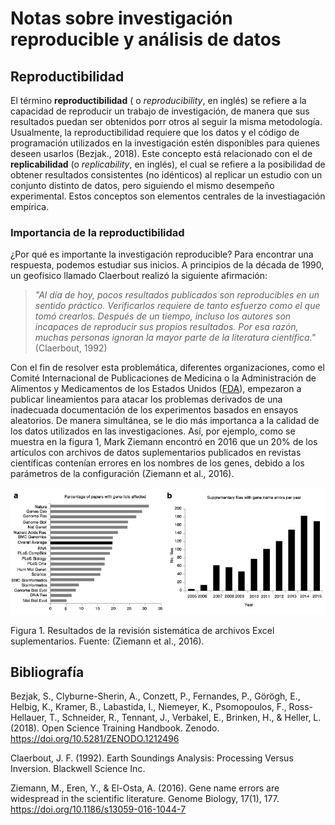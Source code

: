 
# **Notas sobre investigación reproducible y análisis de datos** #
## **Reproductibilidad** ##
El término **reproductibilidad** ( o *reproducibility*, en inglés) se refiere a la capacidad de reproducir un trabajo de investigación, de manera que sus resultados
puedan ser obtenidos porr otros al seguir la misma metodología.
Usualmente, la reproductibilidad requiere que los datos y el código de programación utilizados en la investigación estén disponibles para quienes deseen usarlos (Bezjak., 2018). Este concepto está relacionado con el de **replicabilidad** (o *replicability*, en inglés), el cual se refiere a la posibilidad de obtener resultados consistentes (no idénticos) al replicar un estudio con un conjunto distinto de datos, pero siguiendo el mismo desempeño experimental. Estos conceptos son elementos centrales de la investiagación empírica.
### Importancia de la reproductibilidad ###
¿Por qué es importante la investigación reproducible? Para encontrar una respuesta, podemos estudiar sus inicios. A principios de la década de 1990, un geofísico llamado Claerbout realizó la siguiente afirmación:
> *"Al día de hoy, pocos resultados publicados son reproducibles en un sentido práctico. Verificarlos requiere de tanto esfuerzo como el que tomó crearlos. Después de un tiempo, incluso los autores son incapaces de reproducir sus propios resultados. Por esa razón, muchas personas ignoran la mayor parte de la literatura científica."* (Claerbout, 1992)

Con el fin de resolver esta problemática, diferentes organizaciones, como el Comité Internacional de Publicaciones de Medicina o la Administración de Alimentos y Medicamentos de los Estados Unidos ([FDA](https://www.fda.gov/)), empezaron a publicar lineamientos para atacar los problemas derivados de una inadecuada documentación de los experimentos basados en ensayos aleatorios. De manera simultánea, se le dio más importanca a la calidad de los datos utilizados en las investigaciones.
Así, por ejemplo, como se muestra en la figura 1, Mark Ziemann encontró en 2016 que un 20% de los artículos con archivos de datos suplementarios publicados en revistas científicas contenían errores en los nombres de los genes, debido a los parámetros de la configuración (Ziemann et al., 2016).

![](pictures/ejercicio02.png)

Figura 1. Resultados de la revisión sistemática de archivos Excel suplementarios. Fuente: (Ziemann et al., 2016).

## **Bibliografía** ##

Bezjak, S., Clyburne-Sherin, A., Conzett, P., Fernandes, P., Görögh, E., Helbig, K., Kramer, B., Labastida, I., Niemeyer, K., Psomopoulos, F., Ross-Hellauer, T., Schneider, R., Tennant, J., Verbakel, E., Brinken, H., & Heller, L. (2018). Open Science Training Handbook. Zenodo. https://doi.org/10.5281/ZENODO.1212496

Claerbout, J. F. (1992). Earth Soundings Analysis: Processing Versus Inversion. Blackwell Science Inc.

Ziemann, M., Eren, Y., & El-Osta, A. (2016). Gene name errors are widespread in the scientific literature. Genome Biology, 17(1), 177. https://doi.org/10.1186/s13059-016-1044-7












